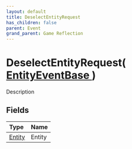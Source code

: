 ```yaml
---
layout: default
title: DeselectEntityRequest
has_children: false
parent: Event
grand_parent: Game Reflection
---
```

# DeselectEntityRequest( [ EntityEventBase ](/docs/game-reflection/events/entity_event_base) )
Description 

## Fields

| Type | Name |
|:-------------|:--------------|
| [Entity](/docs/game-reflection/classes/entity) | Entity |

